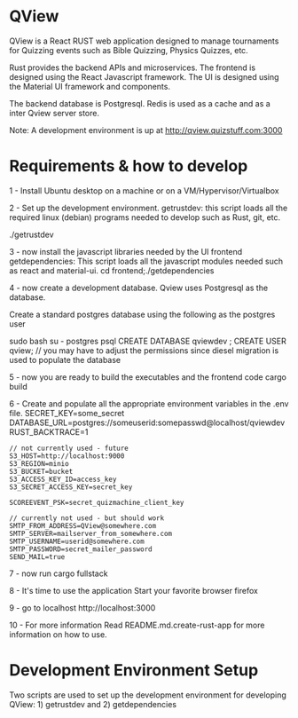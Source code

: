# QView

QView is a React RUST web application designed to manage tournaments for
Quizzing events such as Bible Quizzing, Physics Quizzes, etc.

Rust provides the backend APIs and microservices.
The frontend is designed using the React Javascript framework.
The UI is designed using the Material UI framework and components.

The backend database is Postgresql.
Redis is used as a cache and as a inter Qview server store.  

Note:  A development environment is up at http://qview.quizstuff.com:3000

# Requirements & how to develop

1 - Install Ubuntu desktop on a machine or on a VM/Hypervisor/Virtualbox

 2 - Set up the development environment.
 getrustdev: this script loads all the required linux (debian) programs needed to develop such as Rust, git, etc.

./getrustdev

 3 - now install the javascript libraries needed by the UI frontend
 getdependencies:  This script loads all the javascript modules needed such as react and material-ui.
cd frontend;./getdependencies

 4 - now create a development database.   Qview uses Postgresql as the database.   

Create a standard postgres database using the following as the postgres user

sudo bash
su - postgres
psql
CREATE DATABASE qviewdev ;
CREATE USER qview;
// you may have to adjust the permissions since diesel migration is used to populate the database

 5 - now you are ready to build the executables and the frontend code
cargo build

 6 - Create and populate all the appropriate environment variables in the .env file.
    SECRET_KEY=some_secret
    DATABASE_URL=postgres://someuserid:somepasswd@localhost/qviewdev
    RUST_BACKTRACE=1

    // not currently used - future
    S3_HOST=http://localhost:9000
    S3_REGION=minio
    S3_BUCKET=bucket
    S3_ACCESS_KEY_ID=access_key
    S3_SECRET_ACCESS_KEY=secret_key

    SCOREEVENT_PSK=secret_quizmachine_client_key

    // currently not used - but should work
    SMTP_FROM_ADDRESS=QView@somewhere.com 
    SMTP_SERVER=mailserver_from_somewhere.com
    SMTP_USERNAME=userid@somewhere.com
    SMTP_PASSWORD=secret_mailer_password
    SEND_MAIL=true

 7 - now run 
cargo fullstack

 8 - It's time to use the application
 Start your favorite browser
firefox

 9 - go to localhost 
http://localhost:3000


 10 - For more information
Read README.md.create-rust-app for more information on how to use.


# Development Environment Setup

Two scripts are used to set up the development environment for developing
QView:  1) getrustdev and 2) getdependencies



